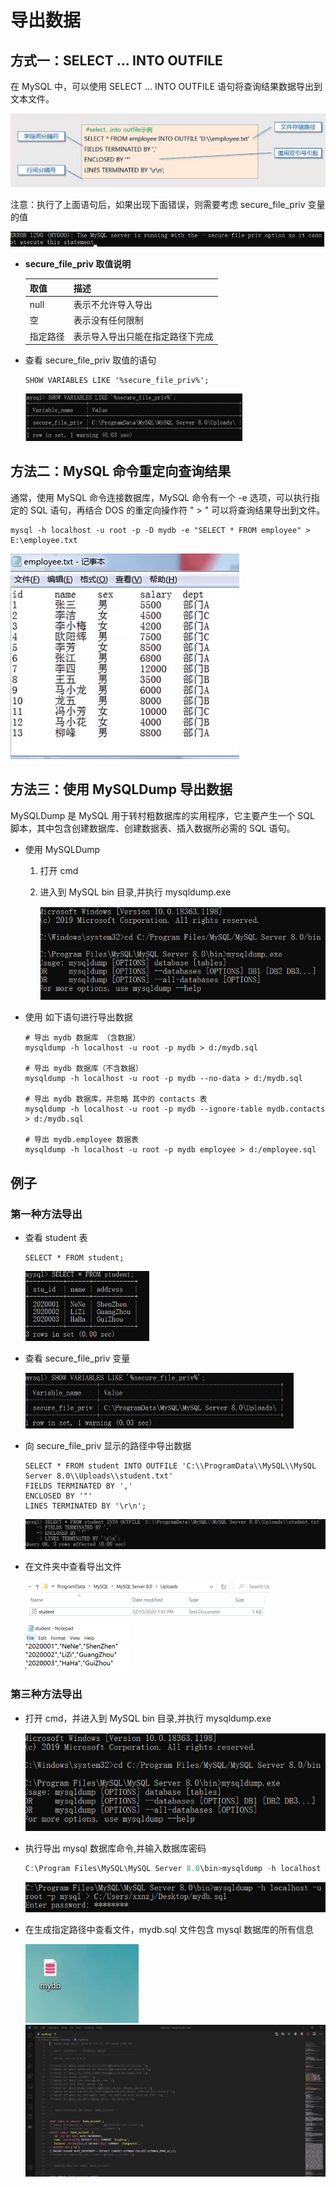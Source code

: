 # 导出数据

## 方式一：SELECT ... INTO OUTFILE

在 MySQL 中，可以使用 SELECT ... INTO OUTFILE 语句将查询结果数据导出到文本文件。

![](Resources/50.jpg)

注意：执行了上面语句后，如果出现下面错误，则需要考虑 secure_file_priv 变量的值

![](Resources/52.jpg)

- **secure_file_priv 取值说明**

  | 取值     | 描述                             |
  | -------- | -------------------------------- |
  | null     | 表示不允许导入导出               |
  | 空       | 表示没有任何限制                 |
  | 指定路径 | 表示导入导出只能在指定路径下完成 |

- 查看 secure_file_priv 取值的语句

  ```mysql
  SHOW VARIABLES LIKE '%secure_file_priv%';
  ```

  <img src="Resources/53.jpg" style="zoom:50%;" />

## 方法二：MySQL 命令重定向查询结果

通常，使用 MySQL 命令连接数据库，MySQL 命令有一个 -e 选项，可以执行指定的 SQL 语句，再结合 DOS 的重定向操作符 " > " 可以将查询结果导出到文件。

```mysql
mysql -h localhost -u root -p -D mydb -e "SELECT * FROM employee" > E:\employee.txt
```

![](Resources/51.jpg)

## 方法三：使用 MySQLDump 导出数据

MySQLDump 是 MySQL 用于转村粗数据库的实用程序，它主要产生一个 SQL 脚本，其中包含创建数据库、创建数据表、插入数据所必需的 SQL 语句。

- 使用 MySQLDump 

  1. 打开 cmd

  1. 进入到 MySQL bin 目录,并执行 mysqldump.exe

     <img src="Resources/59.jpg" style="zoom:80%;" />

- 使用 如下语句进行导出数据

  ```mysql
  # 导出 mydb 数据库 （含数据）
  mysqldump -h localhost -u root -p mydb > d:/mydb.sql
  
  # 导出 mydb 数据库（不含数据）
  mysqldump -h localhost -u root -p mydb --no-data > d:/mydb.sql
  
  # 导出 mydb 数据库，并忽略 其中的 contacts 表
  mysqldump -h localhost -u root -p mydb --ignore-table mydb.contacts > d:/mydb.sql
  
  # 导出 mydb.employee 数据表
  mysqldump -h localhost -u root -p mydb employee > d:/employee.sql
  ```

  



## 例子

### 第一种方法导出

- 查看 student 表

  ```mysql
  SELECT * FROM student;
  ```

  <img src="Resources/54.jpg" style="zoom:60%;" />

- 查看 secure_file_priv 变量

  <img src="Resources/55.jpg" style="zoom:60%;" />

- 向 secure_file_priv 显示的路径中导出数据

  ```mysql
  SELECT * FROM student INTO OUTFILE 'C:\\ProgramData\\MySQL\\MySQL Server 8.0\\Uploads\\student.txt'
  FIELDS TERMINATED BY ','
  ENCLOSED BY '"'
  LINES TERMINATED BY '\r\n';
  ```

  <img src="Resources/56.jpg" style="zoom:60%;" />

- 在文件夹中查看导出文件

  <img src="Resources/57.jpg" style="zoom:50%;" />

  <img src="Resources/58.jpg" style="zoom:50%;" />

### 第三种方法导出

- 打开 cmd，并进入到 MySQL bin 目录,并执行 mysqldump.exe

  <img src="Resources/59.jpg" style="zoom:80%;" />

- 执行导出 mysql 数据库命令,并输入数据库密码

  ```powershell
  C:\Program Files\MySQL\MySQL Server 8.0\bin>mysqldump -h localhost -u root -p mysql > C:/Users/xxnzj/Desktop/mydb.sql
  ```

  <img src="Resources/60.jpg" style="zoom:80%;" />

- 在生成指定路径中查看文件，mydb.sql 文件包含 mysql 数据库的所有信息

  <img src="Resources/61.jpg" style="zoom:80%;" />

  <img src="Resources/62.jpg" style="zoom:80%;" />

​	